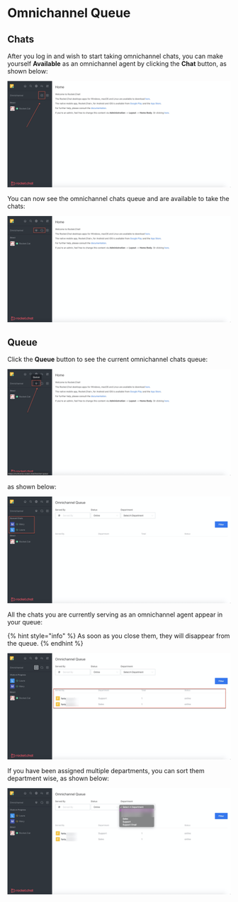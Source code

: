 # Omnichannel Queue

## Chats

After you log in and wish to start taking omnichannel chats, you can make yourself **Available** as an omnichannel agent by clicking the **Chat** button, as shown below:

![](../../../.gitbook/assets/image%20%28231%29.png)

You can now see the omnichannel chats queue and are available to take the chats:

![](../../../.gitbook/assets/image%20%28233%29.png)

## Queue

Click the **Queue** button to see the current omnichannel chats queue:

![](../../../.gitbook/assets/image%20%28229%29.png)

as shown below:

![](../../../.gitbook/assets/image%20%28234%29.png)

All the chats you are currently serving as an omnichannel agent appear in your queue: 

{% hint style="info" %}
As soon as you close them, they will disappear from the queue.
{% endhint %}

![](../../../.gitbook/assets/image%20%28230%29.png)

If you have been assigned multiple departments, you can sort them department wise, as shown below:

![](../../../.gitbook/assets/image%20%28232%29.png)

